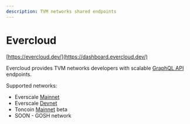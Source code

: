 ```yaml
---
description: TVM networks shared endpoints
---
```


# Evercloud

[https://evercloud.dev/](https://dashboard.evercloud.dev/)

Evercloud provides TVM networks developers with scalable [GraphQL API ](../../reference/graphql-api/)endpoints.

Supported networks:

* Everscale [Mainnet](networks-endpoints.md)
* Everscale [Devnet](devnet-faucet.md)
* Toncoin [Mainnet](networks-endpoints.md) beta
* SOON - GOSH network
